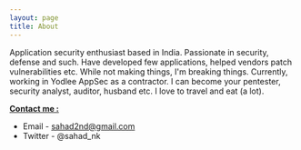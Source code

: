 ```yaml
---
layout: page
title: About
---
```



Application security enthusiast based in India. Passionate in security, defense and such. Have developed few applications, helped vendors patch vulnerabilities etc. While not making things, I'm breaking things. Currently, working in Yodlee AppSec as a contractor. I can become your pentester, security analyst, auditor, husband etc. I love to travel and eat (a lot).


<b><u>Contact me :</u></b>

* Email - sahad2nd@gmail.com
* Twitter - @sahad_nk
